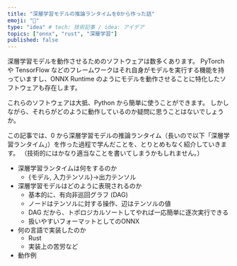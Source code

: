 ```yaml
---
title: "深層学習モデルの推論ランタイムを0から作った話"
emoji: "🧮"
type: "idea" # tech: 技術記事 / idea: アイデア
topics: ["onnx", "rust", "深層学習"]
published: false
---
```


深層学習モデルを動作させるためのソフトウェアは数多くあります。
PyTorch や TensorFlow などのフレームワークはそれ自身がモデルを実行する機能を持っていますし、ONNX Runtime のようにモデルを動作させることに特化したソフトウェアも存在します。

これらのソフトウェアは大抵、Python から簡単に使うことができます。
しかしながら、それらがどのように動作しているのか疑問に思うことはないでしょうか。

この記事では、0 から深層学習モデルの推論ランタイム（長いので以下「深層学習ランタイム」）を作った過程で学んだことを、とりとめもなく紹介していきます。
（技術的にはかなり適当なことを書いてしまうかもしれません。）

- 深層学習ランタイムは何をするのか
  - {モデル, 入力テンソル}→出力テンソル
- 深層学習モデルはどのように表現されるのか
  - 基本的に、有向非巡回グラフ (DAG)
  - ノードはテンソルに対する操作、辺はテンソルの値
  - DAG だから、トポロジカルソートしてやれば一応簡単に逐次実行できる
  - 扱いやすいフォーマットとしてのONNX
- 何の言語で実装したのか
  - Rust
  - 実装上の苦労など
- 動作例
